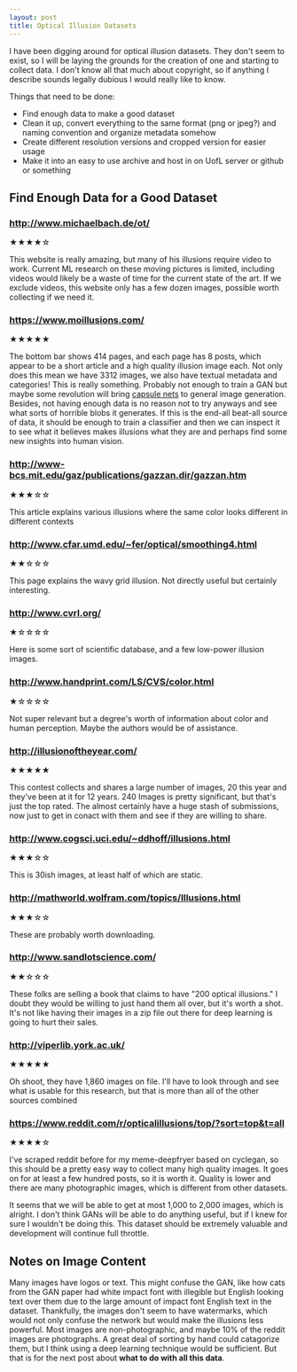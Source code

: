 ```yaml
---
layout: post
title: Optical Illusion Datasets
---
```


I have been digging around for optical illusion datasets. They don't seem to exist, so I will be laying the grounds for the creation of one and starting to collect data. I don't know all that much about copyright, so if anything I describe sounds legally dubious I would really like to know.

Things that need to be done:
* Find enough data to make a good dataset
* Clean it up, convert everything to the same format (png or jpeg?) and naming convention and organize metadata somehow
* Create different resolution versions and cropped version for easier usage
* Make it into an easy to use archive and host in on UofL server or github or something

## Find Enough Data for a Good Dataset

### <http://www.michaelbach.de/ot/> 
★★★★☆

This website is really amazing, but many of his illusions require video to work. Current ML research on these moving pictures is limited, including videos would likely be a waste of time for the current state of the art. If we exclude videos, this website only has a few dozen images, possible worth collecting if we need it.

### <https://www.moillusions.com/>

★★★★★

The bottom bar shows 414 pages, and each page has 8 posts, which appear to be a short article and a high quality illusion image each. Not only does this mean we have 3312 images, we also have textual metadata and categories! This is really something. Probably not enough to train a GAN but maybe some revolution will bring [capsule nets](https://arxiv.org/pdf/1710.09829.pdf) to general image generation. Besides, not having enough data is no reason not to try anyways and see what sorts of horrible blobs it generates. 
If this is the end-all beat-all source of data, it should be enough to train a classifier and then we can inspect it to see what it believes makes illusions what they are and perhaps find some new insights into human vision.

### <http://www-bcs.mit.edu/gaz/publications/gazzan.dir/gazzan.htm>

★★★☆☆

This article explains various illusions where the same color looks different in different contexts

### <http://www.cfar.umd.edu/~fer/optical/smoothing4.html>

★★☆☆☆

This page explains the wavy grid illusion. Not directly useful but certainly interesting.

### <http://www.cvrl.org/>

★☆☆☆☆

Here is some sort of scientific database, and a few low-power illusion images.

### <http://www.handprint.com/LS/CVS/color.html>

★☆☆☆☆

Not super relevant but a degree's worth of information about color and human perception. Maybe the authors would be of assistance.

### <http://illusionoftheyear.com/>

★★★★★

This contest collects and shares a large number of images, 20 this year and they've been at it for 12 years. 240 Images is pretty significant, but that's just the top rated. The almost certainly have a huge stash of submissions, now just to get in conact with them and see if they are willing to share.

### <http://www.cogsci.uci.edu/~ddhoff/illusions.html>

★★★☆☆

This is 30ish images, at least half of which are static. 

### <http://mathworld.wolfram.com/topics/Illusions.html>

★★★☆☆

These are probably worth downloading. 

### <http://www.sandlotscience.com/>

★★☆☆☆

These folks are selling a book that claims to have "200 optical illusions." I doubt they would be willing to just hand them all over, but it's worth a shot. It's not like having their images in a zip file out there for deep learning is going to hurt their sales.

### <http://viperlib.york.ac.uk/>

★★★★★

Oh shoot, they have 1,860 images on file. I'll have to look through and see what is usable for this research, but that is more than all of the other sources combined

### <https://www.reddit.com/r/opticalillusions/top/?sort=top&t=all>

★★★★☆

I've scraped reddit before for my meme-deepfryer based on cyclegan, so this should be a pretty easy way to collect many high quality images. It goes on for at least a few hundred posts, so it is worth it. Quality is lower and there are many photographic images, which is different from other datasets.

It seems that we will be able to get at most 1,000 to 2,000 images, which is alright. I don't think GANs will be able to do anything useful, but if I knew for sure I wouldn't be doing this. This dataset should be extremely valuable and development will continue full throttle. 

## Notes on Image Content
Many images have logos or text. This might confuse the GAN, like how cats from the GAN paper had white impact font with illegible but English looking text over them due to the large amount of impact font English text in the dataset. Thankfully, the images don't seem to have watermarks, which would not only confuse the network but would make the illusions less powerful. Most images are non-photographic, and maybe 10% of the reddit images are photographs. A great deal of sorting by hand could catagorize them, but I think using a deep learning technique would be sufficient. But that is for the next post about **what to do with all this data**.
